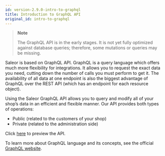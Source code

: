 ```yaml
---
id: version-2.9.0-intro-to-graphql
title: Introduction to GraphQL API
original_id: intro-to-graphql
---
```



> **Note** 
>
> The GraphQL API is in the early stages. It is not yet fully optimized against database queries; therefore, some mutations or queries may be missing.

Saleor is based on GraphQL API. GraphQL is a query language which offers much more flexibility for integrations. It allows you to request the exact data you need, cutting down the number of calls you must perform to get it. The availability of all data at one endpoint is also the biggest advantage of GraphQL over the REST API (which has an endpoint for each resource object).

Using the Saleor GraphQL API allows you to query and modify all of your shop’s data in an efficient and flexible manner. Our API provides both types of operations: 
* Public (related to the customers of your shop) 
* Private (related to the administration side)

Click [here](https://pwa.demo.saleor.rocks/graphql/) to preview the API.

To learn more about GraphQL language and its concepts, see the official [GraphQL website](https://graphql.org/).


